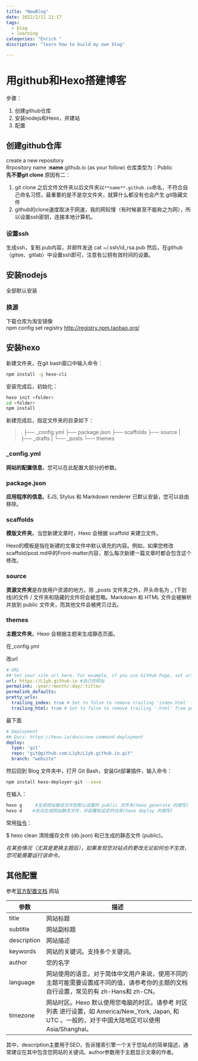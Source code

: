 ```yaml
---
title: "NewBlog"
date: 2022/2/11 21:17
tags:  
  - blog
  - learning
categories: "Enrich "
discription: "learn how to build my own blog"

---
```


# 用github和Hexo搭建博客
步骤：
1. 创建github仓库
2. 安装nodejs和Hexo，并建站
3. 配置

## 创建github仓库  
create a new repository  
Rrpository name :**name**.github.io    (as your follow)
仓库类型为：Public  
**先不要git clone** 原因有二：
1. git clone 之后文件文件夹以后文件夹以`**name**.github.io`命名，不符合自己命名习惯，最重要的是不是空文件夹，就算什么都没有也会产生.git隐藏文件
2. github的clone速度取决于网速，我的网较慢（有时候甚至不能称之为网），所以设置ssh密钥，连接本地计算机。

### 设置ssh
生成ssh，复制.pub内容，并邮件发送
cat ~/.ssh/id_rsa.pub
然后，在github（gitee、gitlab）中设置ssh即可，注意有公钥有效时间的设置。

## 安装nodejs
全部默认安装
### 换源
下载仓库为淘宝镜像   
npm config set registry http://registry.npm.taobao.org/

## 安装hexo
新建文件夹，在git bash窗口中输入命令：
```bash
npm install -g hexo-cli
```
安装完成后，初始化：
```bash
hexo init <folder>
cd <folder>
npm install
```
新建完成后，指定文件夹的目录如下：
>.
├── _config.yml
├── package.json
├── scaffolds
├── source
|   ├── _drafts
|   └── _posts
└── themes

### _config.yml
**网站的配置信息**，您可以在此配置大部分的参数。

### package.json
**应用程序的信息**。EJS, Stylus 和 Markdown renderer 已默认安装，您可以自由移除。
### scaffolds
**模版文件夹**。当您新建文章时，Hexo 会根据 scaffold 来建立文件。

Hexo的模板是指在新建的文章文件中默认填充的内容。例如，如果您修改scaffold/post.md中的Front-matter内容，那么每次新建一篇文章时都会包含这个修改。

### source
**资源文件夹**是存放用户资源的地方。除 _posts 文件夹之外，开头命名为 _ (下划线)的文件 / 文件夹和隐藏的文件将会被忽略。Markdown 和 HTML 文件会被解析并放到 public 文件夹，而其他文件会被拷贝过去。

### themes
**主题文件夹**。Hexo 会根据主题来生成静态页面。

在_config.yml

改url

```yaml
# URL
## Set your site url here. For example, if you use GitHub Page, set url as 'https://username.github.io/project'
url: https://L1yb.github.io #自己的网址
permalink: :year/:month/:day/:title/
permalink_defaults:
pretty_urls:
  trailing_index: true # Set to false to remove trailing 'index.html' from permalinks
  trailing_html: true # Set to false to remove trailing '.html' from permalinks
```

最下面

```yaml
# Deployment
## Docs: https://hexo.io/docs/one-command-deployment
deploy:
  type: 'git'
  repo: "git@github.com:L1yb/L1yb.github.io.git"
  branch: "website"
```

然后回到 Blog 文件夹中，打开 Git Bash，安装Git部署插件，输入命令：
```bash
npm install hexo-deployer-git --save
```

在输入：
```bash
hexo g     #生成网站静态文件到默认设置的 public 文件夹(hexo generate 的缩写)
hexo d    #自动生成网站静态文件，并部署到设定的仓库(hexo deploy 的缩写)
```
常用[指令](https://hexo.io/zh-cn/docs/commands "官方指令文档")：

$ hexo clean
清除缓存文件 (db.json) 和已生成的静态文件 (public)。

*在某些情况（尤其是更换主题后），如果发现您对站点的更改无论如何也不生效，您可能需要运行该命令。*

## 其他配置
参考[官方配置文档](https://hexo.io/zh-cn/docs/configuration)
网站

| 参数        | 描述                                                                                                                                                 |
| ----------- | ---------------------------------------------------------------------------------------------------------------------------------------------------- |
| title       | 网站标题                                                                                                                                             |
| subtitle    | 网站副标题                                                                                                                                           |
| description | 网站描述                                                                                                                                             |
| keywords    | 网站的关键词。支持多个关键词。                                                                                                                       |
| author      | 您的名字                                                                                                                                             |
| language    | 网站使用的语言。对于简体中文用户来说，使用不同的主题可能需要设置成不同的值，请参考你的主题的文档自行设置，常见的有 zh-Hans和 zh-CN。                 |
| timezone    | 网站时区。Hexo 默认使用您电脑的时区。请参考 时区列表 进行设置，如 America/New_York, Japan, 和 UTC 。一般的，对于中国大陆地区可以使用 Asia/Shanghai。 |

其中，description主要用于SEO，告诉搜索引擎一个关于您站点的简单描述，通常建议在其中包含您网站的关键词。author参数用于主题显示文章的作者。


